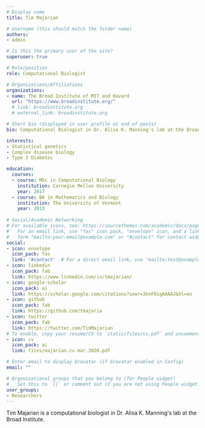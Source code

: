```yaml
---
# Display name
title: Tim Majarian

# Username (this should match the folder name)
authors:
- admin

# Is this the primary user of the site?
superuser: true

# Role/position
role: Computational Biologist

# Organizations/Affiliations
organizations:
- name: The Broad Institute of MIT and Havard
  url: "https://www.broadinstitute.org/"
  # link: broadinstitute.org
  # external_link: broadinstitute.org

# Short bio (displayed in user profile at end of posts)
bio: Computational Biologist in Dr. Alisa K. Manning's lab at the Broad Institute and Massachusetts General Hospital

interests:
- Statistical genetics
- Complex disease biology
- Type 2 Diabetes

education:
  courses:
  - course: MSc in Computational Biology
    institution: Carnegie Mellon University
    year: 2017
  - course: BA in Mathematics and Biology
    institution: The University of Vermont
    year: 2013
  
# Social/Academic Networking
# For available icons, see: https://sourcethemes.com/academic/docs/page-builder/#icons
#   For an email link, use "fas" icon pack, "envelope" icon, and a link in the
#   form "mailto:your-email@example.com" or "#contact" for contact widget.
social:
- icon: envelope
  icon_pack: fas
  link: '#contact'  # For a direct email link, use "mailto:test@example.org".
- icon: linkedin
  icon_pack: fab
  link: https://www.linkedin.com/in/tmajarian/
- icon: google-scholar
  icon_pack: ai
  link: https://scholar.google.com/citations?user=3knF0igAAAAJ&hl=en
- icon: github
  icon_pack: fab
  link: https://github.com/tmajaria
- icon: twitter
  icon_pack: fab
  link: https://twitter.com/TimMajarian
# To enable, copy your resume/CV to `static/files/cv.pdf` and uncomment the lines below.
- icon: cv
  icon_pack: ai
  link: files/majarian.cv.mar.2020.pdf

# Enter email to display Gravatar (if Gravatar enabled in Config)
email: ""

# Organizational groups that you belong to (for People widget)
#   Set this to `[]` or comment out if you are not using People widget.
user_groups:
- Researchers
---
```


Tim Majarian is a computational biologist in Dr. Alisa K. Manning's lab at the Broad Institute.